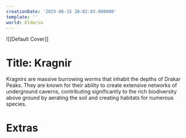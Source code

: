 ```yaml
---
creationDate: '2025-06-15 20:02:03.000000'
template: ''
world: Eldoria
---
```

![[Default Cover]]

# Title: Kragnir

Kragnirs are massive burrowing worms that inhabit the depths of Drakar Peaks. They are known for their ability to create extensive networks of underground caverns, contributing significantly to the rich biodiversity above ground by aerating the soil and creating habitats for numerous species.





# Extras

